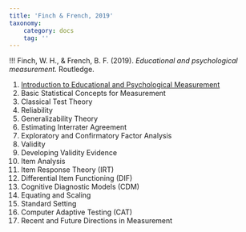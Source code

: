 ```yaml
---
title: 'Finch & French, 2019'
taxonomy:
    category: docs
    tag: ''
---
```


!!! Finch, W. H., & French, B. F. (2019). *Educational and psychological measurement.* Routledge.

1. [Introduction to Educational and Psychological Measurement](https://lit.madland.ca/measurement/fincheducationalpsychologicalmeasurement2019/ch-1)
2. Basic Statistical Concepts for Measurement
3. Classical Test Theory
4. Reliability
5. Generalizability Theory
6. Estimating Interrater Agreement
7. Exploratory and Confirmatory Factor Analysis
8. Validity
9. Developing Validity Evidence
10. Item Analysis
11. Item Response Theory (IRT)
12. Differential Item Functioning (DIF)
13. Cognitive Diagnostic Models (CDM)
14. Equating and Scaling
15. Standard Setting
16. Computer Adaptive Testing (CAT)
17. Recent and Future Directions in Measurement
